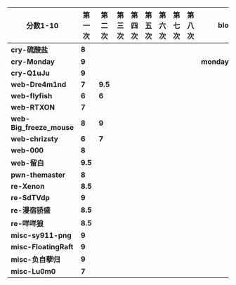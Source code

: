 | **分数1-10** | **第一次** | **第二次** | **第三次** | **第四次** | **第五次** | **第六次** | **第七次** | **第八次** | **blog** |
| --- | --- | --- | --- | --- | --- | --- | --- | --- | --- |
| **cry-硫酸盐** | **8** |  |  |  |  |  |  |  |  |
| **cry-Monday** | **9** |  |  |  |  |  |  |  | **mondaying.cn** |
| **cry-Q1uJu** | **9** |  |  |  |  |  |  |  |  |
| **web-Dre4m1nd** | **7** | **9.5** |  |  |  |  |  |  |  |
| **web-flyfish** | **6** | **6** |  |  |  |  |  |  |  |
| **web-RTXON** | **7** |  |  |  |  |  |  |  |  |
| **web-Big_freeze_mouse** | **8** | **9** |  |  |  |  |  |  |  |
| **web-chrizsty** | **6** | **7** |  |  |  |  |  |  |  |
| **web-000** | **8** |  |  |  |  |  |  |  |  |
| **web-留白** | **9.5** |  |  |  |  |  |  |  |  |
| **pwn-themaster** | **8** |  |  |  |  |  |  |  |  |
| **re-Xenon** | **8.5** |  |  |  |  |  |  |  |  |
| **re-SdTVdp** | **9** |  |  |  |  |  |  |  |  |
| **re-漫宿骄盛** | **8.5** |  |  |  |  |  |  |  |  |
| **re-咩咩狼** | **8.5** |  |  |  |  |  |  |  |  |
| **misc-sy911-png** | **9** |  |  |  |  |  |  |  |  |
| **misc-FloatingRaft** | **9** |  |  |  |  |  |  |  |  |
| **misc-负自孽归** | **9** |  |  |  |  |  |  |  |  |
| **misc-Lu0m0** | **7** |  |  |  |  |  |  |  |  |
